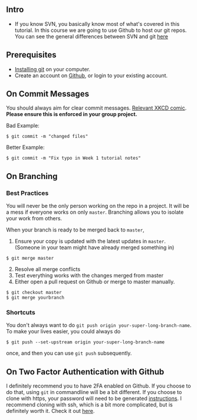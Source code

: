 ## Intro
- If you know SVN, you basically know most of what's covered in this tutorial. In this course we are going to use Github
to host our git repos. You can see the general differences between SVN and git [here](https://help.github.com/en/articles/what-are-the-differences-between-subversion-and-git)

## Prerequisites
- [Installing git](https://lmgtfy.com/?q=install+git) on your computer.
- Create an account on [Github](https://github.com), or login to your existing account.

## On Commit Messages
You should always aim for clear commit messages. [Relevant XKCD comic](https://xkcd.com/1296/). **Please ensure this is enforced in your group project.**

Bad Example:
```
$ git commit -m "changed files"
```

Better Example:
```
$ git commit -m "Fix typo in Week 1 tutorial notes"
```

## On Branching
### Best Practices
You will never be the only person working on the repo in a project. It will be a mess if everyone works on only `master`.
Branching allows you to isolate your work from others.

When your branch is ready to be merged back to `master`,

1. Ensure your copy is updated with the latest updates in `master`. (Someone in your team might have already merged something in)
```
$ git merge master
```
2. Resolve all merge conflicts
3. Test everything works with the changes merged from master
4. Either open a pull request on Github or merge to master manually.
```
$ git checkout master
$ git merge yourbranch
```

### Shortcuts
You don't always want to do `git push origin your-super-long-branch-name`.
To make your lives easier, you could always do
```
$ git push --set-upstream origin your-super-long-branch-name
```
once, and then you can use `git push` subsequently.

## On Two Factor Authentication with Github
I definitely recommend you to have 2FA enabled on Github. If you choose to do that, using `git` in commandline will be a bit different.
If you choose to clone with https, your password will need to be generated [instructions](https://help.github.com/en/articles/creating-a-personal-access-token-for-the-command-line).
I recommend cloning with ssh, which is a bit more complicated, but is definitely worth it. Check it out [here](https://help.github.com/en/articles/connecting-to-github-with-ssh).
